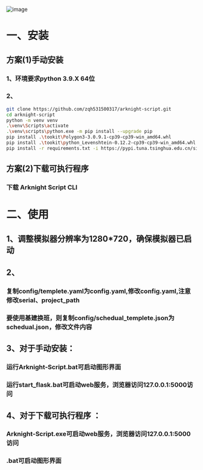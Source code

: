 ![image](https://github.com/zqh531500317/arknight-script/blob/master/asset/demo/demo1.png)
# 一、安装
## 方案(1)手动安装 
### 1、环境要求python 3.9.X 64位

### 2、

```Bash
git clone https://github.com/zqh531500317/arknight-script.git
cd arknight-script
python -m venv venv
.\venv\Scripts\activate
.\venv\scripts\python.exe -m pip install --upgrade pip
pip install .\tookit\Polygon3-3.0.9.1-cp39-cp39-win_amd64.whl
pip install .\tookit\python_Levenshtein-0.12.2-cp39-cp39-win_amd64.whl
pip install -r requirements.txt -i https://pypi.tuna.tsinghua.edu.cn/simple
```
## 方案(2)下载可执行程序 
### 下载 Arknight Script CLI

# 二、使用

## 1、调整模拟器分辨率为1280*720，确保模拟器已启动
## 2、
### 复制config/templete.yaml为config.yaml,修改config.yaml,注意修改serial、project_path
### 要使用基建换班，则复制config/schedual_templete.json为schedual.json，修改文件内容

## 3、对于手动安装：
### 运行Arknight-Script.bat可启动图形界面
### 运行start_flask.bat可启动web服务，浏览器访问127.0.0.1:5000访问
## 4、对于下载可执行程序 ： 
### Arknight-Script.exe可启动web服务，浏览器访问127.0.0.1:5000访问
### .bat可启动图形界面
